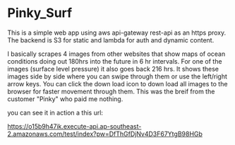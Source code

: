 # Pinky_Surf

This is a simple web app using aws api-gateway rest-api as an https proxy.  The backend is S3 for static and lambda for auth and dynamic content.

I basically scrapes 4 images from other websites that show maps of ocean conditions doing out 180hrs into the future in 6 hr intervals.  For one of the images (surface level pressure) it also goes back 216 hrs.  It shows these images side by side where you can swipe through them or use the left/right arrow keys.  You can click the down load icon to down load all images to the browser for faster movement through them.  This was the breif from the customer "Pinky" who paid me nothing.

you can see it in action a this url:

https://o15b9h47ik.execute-api.ap-southeast-2.amazonaws.com/test/index?pw=DfThGfDjNv4D3F67YtgB98HGb
